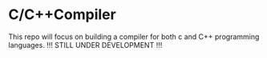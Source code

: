 # C/C++Compiler
This repo  will focus on building a compiler for both c and C++ programming languages. 
!!! STILL UNDER DEVELOPMENT !!!

